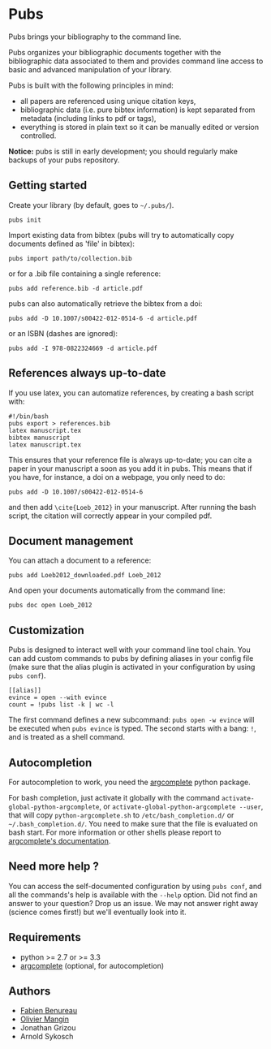 # Pubs

Pubs brings your bibliography to the command line.

Pubs organizes your bibliographic documents together with the bibliographic data associated to them and provides command line access to basic and advanced manipulation of your library.

Pubs is built with the following principles in mind:

 - all papers are referenced using unique citation keys,
 - bibliographic data (i.e. pure bibtex information) is kept separated from metadata (including links to pdf or tags),
 - everything is stored in plain text so it can be manually edited or version controlled.

**Notice:** pubs is still in early development; you should regularly make backups of your pubs repository.


## Getting started

Create your library (by default, goes to `~/.pubs/`).

    pubs init

Import existing data from bibtex (pubs will try to automatically copy documents defined as 'file' in bibtex):

    pubs import path/to/collection.bib

or for a .bib file containing a single reference:

    pubs add reference.bib -d article.pdf

pubs can also automatically retrieve the bibtex from a doi:

    pubs add -D 10.1007/s00422-012-0514-6 -d article.pdf

or an ISBN (dashes are ignored):

    pubs add -I 978-0822324669 -d article.pdf


## References always up-to-date

If you use latex, you can automatize references, by creating a bash script with:

    #!/bin/bash
    pubs export > references.bib
    latex manuscript.tex
    bibtex manuscript
    latex manuscript.tex

This ensures that your reference file is always up-to-date; you can cite a paper in your manuscript a soon as you add it in pubs. This means that if you have, for instance, a doi on a webpage, you only need to do:

    pubs add -D 10.1007/s00422-012-0514-6

and then add `\cite{Loeb_2012}` in your manuscript. After running the bash script, the citation will correctly appear in your compiled pdf.


## Document management

You can attach a document to a reference:

    pubs add Loeb2012_downloaded.pdf Loeb_2012

And open your documents automatically from the command line:

    pubs doc open Loeb_2012


## Customization

Pubs is designed to interact well with your command line tool chain.
You can add custom commands to pubs by defining aliases in your config file (make sure that the alias plugin is activated in your configuration by using `pubs conf`).

    [[alias]]
    evince = open --with evince
    count = !pubs list -k | wc -l

The first command defines a new subcommand: `pubs open -w evince` will be executed when `pubs evince` is typed.
The second starts with a bang: `!`, and is treated as a shell command.


## Autocompletion

For autocompletion to work, you need the [argcomplete](https://argcomplete.readthedocs.io) python package.

For bash completion, just activate it globally with the command `activate-global-python-argcomplete`, or `activate-global-python-argcomplete --user`, that will copy `python-argcomplete.sh` to `/etc/bash_completion.d/` or `~/.bash_completion.d/`. You need to make sure that the file is evaluated on bash start. For more information or other shells please report to [argcomplete's documentation](https://argcomplete.readthedocs.io).


## Need more help ?

You can access the self-documented configuration by using `pubs conf`, and all the commands's help is available with the `--help` option. Did not find an answer to your question? Drop us an issue. We may not answer right away (science comes first!) but we'll eventually look into it.


## Requirements

- python >= 2.7 or >= 3.3
- [argcomplete](https://argcomplete.readthedocs.io) (optional, for autocompletion)

## Authors

- [Fabien Benureau](http://fabien.benureau.com)
- [Olivier Mangin](https://github.com/omangin)
- Jonathan Grizou
- Arnold Sykosch
